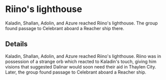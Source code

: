 # Riino's lighthouse
Kaladin, Shallan, Adolin, and Azure reached Riino's lighthouse. The group found passage to Celebrant aboard a Reacher ship there.

## Details
Kaladin, Shallan, Adolin, and Azure reached Riino's lighthouse. Riino was in possession of a strange orb which reacted to Kaladin's touch, giving him visions that suggested Dalinar would soon need their aid in Thaylen City. Later, the group found passage to Celebrant aboard a Reacher ship.
